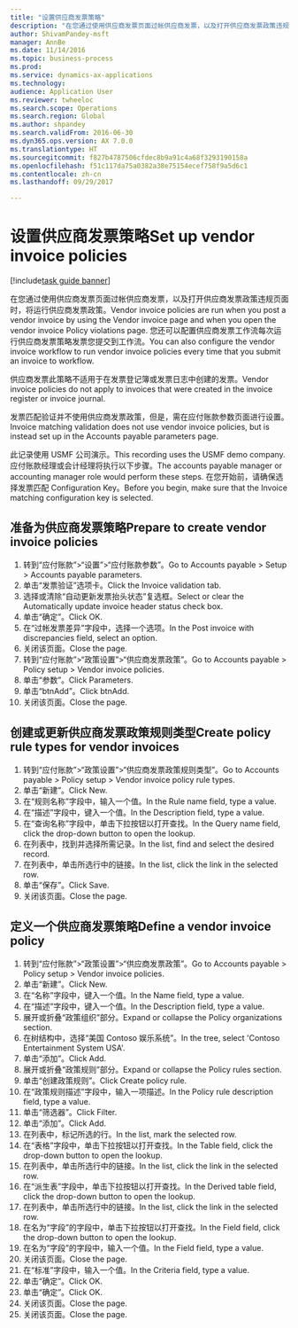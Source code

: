 ```yaml
--- 
title: "设置供应商发票策略"
description: "在您通过使用供应商发票页面过帐供应商发票，以及打开供应商发票政策违规页面时，将运行供应商发票政策。"
author: ShivamPandey-msft
manager: AnnBe
ms.date: 11/14/2016
ms.topic: business-process
ms.prod: 
ms.service: dynamics-ax-applications
ms.technology: 
audience: Application User
ms.reviewer: twheeloc
ms.search.scope: Operations
ms.search.region: Global
ms.author: shpandey
ms.search.validFrom: 2016-06-30
ms.dyn365.ops.version: AX 7.0.0
ms.translationtype: HT
ms.sourcegitcommit: f827b4787506cfdec8b9a91c4a68f3293190158a
ms.openlocfilehash: f51c117da75a0382a38e75154ecef758f9a5d6c1
ms.contentlocale: zh-cn
ms.lasthandoff: 09/29/2017

---
```

# <a name="set-up-vendor-invoice-policies"></a><span data-ttu-id="90b9f-103">设置供应商发票策略</span><span class="sxs-lookup"><span data-stu-id="90b9f-103">Set up vendor invoice policies</span></span>

[!include[task guide banner](../../includes/task-guide-banner.md)]

<span data-ttu-id="90b9f-104">在您通过使用供应商发票页面过帐供应商发票，以及打开供应商发票政策违规页面时，将运行供应商发票政策。</span><span class="sxs-lookup"><span data-stu-id="90b9f-104">Vendor invoice policies are run when you post a vendor invoice by using the Vendor invoice page and when you open the vendor invoice Policy violations page.</span></span> <span data-ttu-id="90b9f-105">您还可以配置供应商发票工作流每次运行供应商发票策略发票您提交到工作流。</span><span class="sxs-lookup"><span data-stu-id="90b9f-105">You can also configure the vendor invoice workflow to run vendor invoice policies every time that you submit an invoice to workflow.</span></span> 

<span data-ttu-id="90b9f-106">供应商发票此策略不适用于在发票登记簿或发票日志中创建的发票。</span><span class="sxs-lookup"><span data-stu-id="90b9f-106">Vendor invoice policies do not apply to invoices that were created in the invoice register or invoice journal.</span></span> 

<span data-ttu-id="90b9f-107">发票匹配验证并不使用供应商发票政策，但是，需在应付账款参数页面进行设置。</span><span class="sxs-lookup"><span data-stu-id="90b9f-107">Invoice matching validation does not use vendor invoice policies, but is instead set up in the Accounts payable parameters page.</span></span>

<span data-ttu-id="90b9f-108">此记录使用 USMF 公司演示。</span><span class="sxs-lookup"><span data-stu-id="90b9f-108">This recording uses the USMF demo company.</span></span> <span data-ttu-id="90b9f-109">应付账款经理或会计经理将执行以下步骤。</span><span class="sxs-lookup"><span data-stu-id="90b9f-109">The accounts payable manager or accounting manager role would perform these steps.</span></span> <span data-ttu-id="90b9f-110">在您开始前，请确保选择发票匹配 Configuration Key。</span><span class="sxs-lookup"><span data-stu-id="90b9f-110">Before you begin, make sure that the Invoice matching configuration key is selected.</span></span>


## <a name="prepare-to-create-vendor-invoice-policies"></a><span data-ttu-id="90b9f-111">准备为供应商发票策略</span><span class="sxs-lookup"><span data-stu-id="90b9f-111">Prepare to create vendor invoice policies</span></span>
1. <span data-ttu-id="90b9f-112">转到“应付账款”>“设置”>“应付账款参数”。</span><span class="sxs-lookup"><span data-stu-id="90b9f-112">Go to Accounts payable > Setup > Accounts payable parameters.</span></span>
2. <span data-ttu-id="90b9f-113">单击“发票验证”选项卡。</span><span class="sxs-lookup"><span data-stu-id="90b9f-113">Click the Invoice validation tab.</span></span>
3. <span data-ttu-id="90b9f-114">选择或清除“自动更新发票抬头状态”复选框。</span><span class="sxs-lookup"><span data-stu-id="90b9f-114">Select or clear the Automatically update invoice header status check box.</span></span>
4. <span data-ttu-id="90b9f-115">单击“确定”。</span><span class="sxs-lookup"><span data-stu-id="90b9f-115">Click OK.</span></span>
5. <span data-ttu-id="90b9f-116">在“过帐发票差异”字段中，选择一个选项。</span><span class="sxs-lookup"><span data-stu-id="90b9f-116">In the Post invoice with discrepancies field, select an option.</span></span>
6. <span data-ttu-id="90b9f-117">关闭该页面。</span><span class="sxs-lookup"><span data-stu-id="90b9f-117">Close the page.</span></span>
7. <span data-ttu-id="90b9f-118">转到“应付账款”>“政策设置”>“供应商发票政策”。</span><span class="sxs-lookup"><span data-stu-id="90b9f-118">Go to Accounts payable > Policy setup > Vendor invoice policies.</span></span>
8. <span data-ttu-id="90b9f-119">单击“参数”。</span><span class="sxs-lookup"><span data-stu-id="90b9f-119">Click Parameters.</span></span>
9. <span data-ttu-id="90b9f-120">单击“btnAdd”。</span><span class="sxs-lookup"><span data-stu-id="90b9f-120">Click btnAdd.</span></span>
10. <span data-ttu-id="90b9f-121">关闭该页面。</span><span class="sxs-lookup"><span data-stu-id="90b9f-121">Close the page.</span></span>

## <a name="create-policy-rule-types-for-vendor-invoices"></a><span data-ttu-id="90b9f-122">创建或更新供应商发票政策规则类型</span><span class="sxs-lookup"><span data-stu-id="90b9f-122">Create policy rule types for vendor invoices</span></span>
1. <span data-ttu-id="90b9f-123">转到“应付账款”>“政策设置”>“供应商发票政策规则类型”。</span><span class="sxs-lookup"><span data-stu-id="90b9f-123">Go to Accounts payable > Policy setup > Vendor invoice policy rule types.</span></span>
2. <span data-ttu-id="90b9f-124">单击“新建”。</span><span class="sxs-lookup"><span data-stu-id="90b9f-124">Click New.</span></span>
3. <span data-ttu-id="90b9f-125">在“规则名称”字段中，输入一个值。</span><span class="sxs-lookup"><span data-stu-id="90b9f-125">In the Rule name field, type a value.</span></span>
4. <span data-ttu-id="90b9f-126">在“描述”字段中，键入一个值。</span><span class="sxs-lookup"><span data-stu-id="90b9f-126">In the Description field, type a value.</span></span>
5. <span data-ttu-id="90b9f-127">在“查询名称”字段中，单击下拉按钮以打开查找。</span><span class="sxs-lookup"><span data-stu-id="90b9f-127">In the Query name field, click the drop-down button to open the lookup.</span></span>
6. <span data-ttu-id="90b9f-128">在列表中，找到并选择所需记录。</span><span class="sxs-lookup"><span data-stu-id="90b9f-128">In the list, find and select the desired record.</span></span>
7. <span data-ttu-id="90b9f-129">在列表中，单击所选行中的链接。</span><span class="sxs-lookup"><span data-stu-id="90b9f-129">In the list, click the link in the selected row.</span></span>
8. <span data-ttu-id="90b9f-130">单击“保存”。</span><span class="sxs-lookup"><span data-stu-id="90b9f-130">Click Save.</span></span>
9. <span data-ttu-id="90b9f-131">关闭该页面。</span><span class="sxs-lookup"><span data-stu-id="90b9f-131">Close the page.</span></span>

## <a name="define-a-vendor-invoice-policy"></a><span data-ttu-id="90b9f-132">定义一个供应商发票策略</span><span class="sxs-lookup"><span data-stu-id="90b9f-132">Define a vendor invoice policy</span></span>
1. <span data-ttu-id="90b9f-133">转到“应付账款”>“政策设置”>“供应商发票政策”。</span><span class="sxs-lookup"><span data-stu-id="90b9f-133">Go to Accounts payable > Policy setup > Vendor invoice policies.</span></span>
2. <span data-ttu-id="90b9f-134">单击“新建”。</span><span class="sxs-lookup"><span data-stu-id="90b9f-134">Click New.</span></span>
3. <span data-ttu-id="90b9f-135">在“名称”字段中，键入一个值。</span><span class="sxs-lookup"><span data-stu-id="90b9f-135">In the Name field, type a value.</span></span>
4. <span data-ttu-id="90b9f-136">在“描述”字段中，键入一个值。</span><span class="sxs-lookup"><span data-stu-id="90b9f-136">In the Description field, type a value.</span></span>
5. <span data-ttu-id="90b9f-137">展开或折叠“政策组织”部分。</span><span class="sxs-lookup"><span data-stu-id="90b9f-137">Expand or collapse the Policy organizations section.</span></span>
6. <span data-ttu-id="90b9f-138">在树结构中，选择“美国 Contoso 娱乐系统”。</span><span class="sxs-lookup"><span data-stu-id="90b9f-138">In the tree, select 'Contoso Entertainment System USA'.</span></span>
7. <span data-ttu-id="90b9f-139">单击“添加”。</span><span class="sxs-lookup"><span data-stu-id="90b9f-139">Click Add.</span></span>
8. <span data-ttu-id="90b9f-140">展开或折叠“政策规则”部分。</span><span class="sxs-lookup"><span data-stu-id="90b9f-140">Expand or collapse the Policy rules section.</span></span>
9. <span data-ttu-id="90b9f-141">单击“创建政策规则”。</span><span class="sxs-lookup"><span data-stu-id="90b9f-141">Click Create policy rule.</span></span>
10. <span data-ttu-id="90b9f-142">在“政策规则描述”字段中，输入一项描述。</span><span class="sxs-lookup"><span data-stu-id="90b9f-142">In the Policy rule description field, type a value.</span></span>
11. <span data-ttu-id="90b9f-143">单击“筛选器”。</span><span class="sxs-lookup"><span data-stu-id="90b9f-143">Click Filter.</span></span>
12. <span data-ttu-id="90b9f-144">单击“添加”。</span><span class="sxs-lookup"><span data-stu-id="90b9f-144">Click Add.</span></span>
13. <span data-ttu-id="90b9f-145">在列表中，标记所选的行。</span><span class="sxs-lookup"><span data-stu-id="90b9f-145">In the list, mark the selected row.</span></span>
14. <span data-ttu-id="90b9f-146">在“表格”字段中，单击下拉按钮以打开查找。</span><span class="sxs-lookup"><span data-stu-id="90b9f-146">In the Table field, click the drop-down button to open the lookup.</span></span>
15. <span data-ttu-id="90b9f-147">在列表中，单击所选行中的链接。</span><span class="sxs-lookup"><span data-stu-id="90b9f-147">In the list, click the link in the selected row.</span></span>
16. <span data-ttu-id="90b9f-148">在“派生表”字段中，单击下拉按钮以打开查找。</span><span class="sxs-lookup"><span data-stu-id="90b9f-148">In the Derived table field, click the drop-down button to open the lookup.</span></span>
17. <span data-ttu-id="90b9f-149">在列表中，单击所选行中的链接。</span><span class="sxs-lookup"><span data-stu-id="90b9f-149">In the list, click the link in the selected row.</span></span>
18. <span data-ttu-id="90b9f-150">在名为“字段”的字段中，单击下拉按钮以打开查找。</span><span class="sxs-lookup"><span data-stu-id="90b9f-150">In the Field field, click the drop-down button to open the lookup.</span></span>
19. <span data-ttu-id="90b9f-151">在名为“字段”的字段中，输入一个值。</span><span class="sxs-lookup"><span data-stu-id="90b9f-151">In the Field field, type a value.</span></span>
20. <span data-ttu-id="90b9f-152">关闭该页面。</span><span class="sxs-lookup"><span data-stu-id="90b9f-152">Close the page.</span></span>
21. <span data-ttu-id="90b9f-153">在“标准”字段中，输入一个值。</span><span class="sxs-lookup"><span data-stu-id="90b9f-153">In the Criteria field, type a value.</span></span>
22. <span data-ttu-id="90b9f-154">单击“确定”。</span><span class="sxs-lookup"><span data-stu-id="90b9f-154">Click OK.</span></span>
23. <span data-ttu-id="90b9f-155">单击“确定”。</span><span class="sxs-lookup"><span data-stu-id="90b9f-155">Click OK.</span></span>
24. <span data-ttu-id="90b9f-156">关闭该页面。</span><span class="sxs-lookup"><span data-stu-id="90b9f-156">Close the page.</span></span>
25. <span data-ttu-id="90b9f-157">关闭该页面。</span><span class="sxs-lookup"><span data-stu-id="90b9f-157">Close the page.</span></span>


